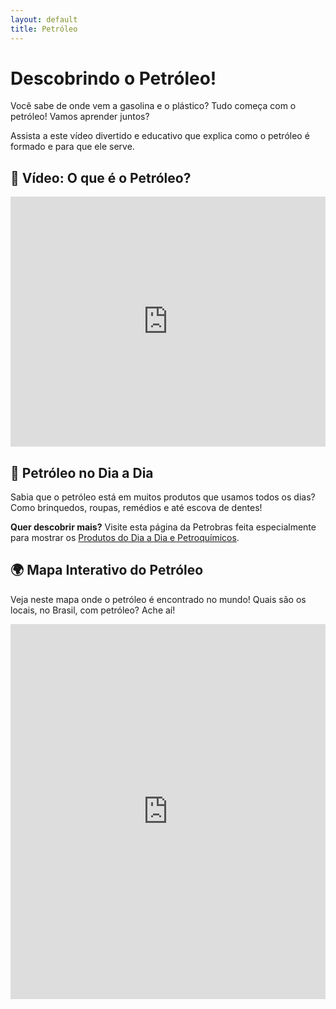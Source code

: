 ```yaml
---
layout: default
title: Petróleo
---
```


<h1>Descobrindo o Petróleo!</h1>

<p>Você sabe de onde vem a gasolina e o plástico? Tudo começa com o petróleo! Vamos aprender juntos?</p>

<p>Assista a este vídeo divertido e educativo que explica como o petróleo é formado e para que ele serve.</p>
<h2>🎥 Vídeo: O que é o Petróleo?</h2>
<iframe 
    width="100%" 
    height="400" 
    src="https://www.youtube.com/embed/C1vi5Rh3DOw" 
    title="O que é o Petróleo? - Educação para crianças" 
    frameborder="0" 
    allow="accelerometer; autoplay; clipboard-write; encrypted-media; gyroscope; picture-in-picture; web-share" 
    allowfullscreen>
</iframe>

<h2>🧴 Petróleo no Dia a Dia</h2>

<p>Sabia que o petróleo está em muitos produtos que usamos todos os dias? Como brinquedos, roupas, remédios e até escova de dentes!</p>

<p><strong>Quer descobrir mais?</strong> Visite esta página da Petrobras feita especialmente para mostrar os <a href="https://www.nossaenergia.petrobras.com.br/w/nossas-atividades/produtos-do-dia-a-dia-e-petroquimicos-conheca-os-principais-derivados-do-petroleo" target="_blank" rel="noopener noreferrer">Produtos do Dia a Dia e Petroquímicos</a>.</p>


<h2>🌍 Mapa Interativo do Petróleo</h2>

<p>Veja neste mapa onde o petróleo é encontrado no mundo! Quais são os locais, no Brasil, com petróleo? Ache aí!</p>

<iframe 
    src="https://www.oilmap.xyz" 
    width="100%" 
    height="600px" 
    style="border:none;"
    loading="lazy"
    allowfullscreen>
</iframe>



